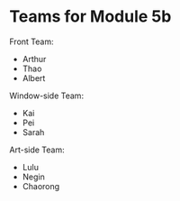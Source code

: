 # Teams for Module 5b

Front Team:
* Arthur
* Thao
* Albert

Window-side Team:
* Kai
* Pei
* Sarah

Art-side Team:
* Lulu
* Negin
* Chaorong
